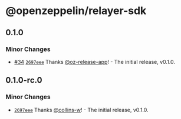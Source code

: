 # @openzeppelin/relayer-sdk

## 0.1.0

### Minor Changes

- [#34](https://github.com/OpenZeppelin/openzeppelin-relayer-sdk/pull/34) [`2697eee`](https://github.com/OpenZeppelin/openzeppelin-relayer-sdk/commit/2697eeef0e5e216244cf60d059584907d96d8e60) Thanks [@oz-release-app](https://github.com/apps/oz-release-app)! - The initial release, v0.1.0.

## 0.1.0-rc.0

### Minor Changes

- [`2697eee`](https://github.com/OpenZeppelin/openzeppelin-relayer-sdk/commit/2697eeef0e5e216244cf60d059584907d96d8e60) Thanks [@collins-w](https://github.com/collins-w)! - The initial release, v0.1.0.
